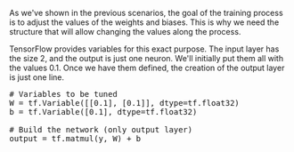 As we've shown in the previous scenarios, the goal of the training process is to adjust the values of the weights and biases. This is why we need the structure that will allow changing the values along the process.

TensorFlow provides variables for this exact purpose. The input layer has the size 2, and the output is just one neuron. We'll initially put them all with the values 0.1. Once we have them defined, the creation of the output layer is just one line.

<pre class="file" data-filename="neural_network.py" data-target="append">
# Variables to be tuned
W = tf.Variable([[0.1], [0.1]], dtype=tf.float32)
b = tf.Variable([0.1], dtype=tf.float32)

# Build the network (only output layer)
output = tf.matmul(y, W) + b
</pre>
